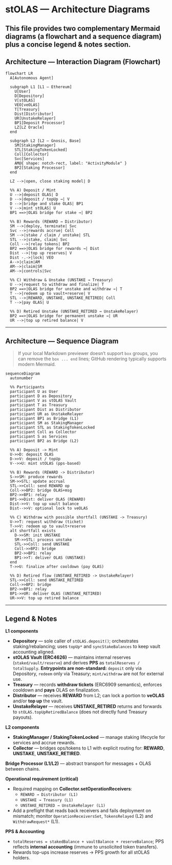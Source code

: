 # stOLAS — Architecture Diagrams

This file provides two complementary Mermaid diagrams (a **flowchart** and a **sequence diagram**) plus a concise **legend & notes** section. 
---

## Architecture — Interaction Diagram (Flowchart)

```mermaid
flowchart LR
  A[Autonomous Agent]

  subgraph L1 [L1 — Ethereum]
    U[User]
    D[Depository]
    V[stOLAS]
    VEO[veOLAS]
    T[Treasury]
    Dist[Distributor]
    UR[UnstakeRelayer]
    BP1[Deposit Processor]
    LZ[LZ Oracle]
  end

  subgraph L2 [L2 — Gnosis, Base]
    SM[StakingManager]
    STL[StakingTokenLocked]
    Coll[Collector]
    Svc[Services]
    AM@{ shape: notch-rect, label: "ActivityModule" }
    BP2[Staking Processor]
  end

  LZ -->|open, close staking model| D

  %% A) Deposit / Mint
  U -->|deposit OLAS| D
  D -->|deposit / topUp →| V
  D -->|bridge and stake OLAS| BP1
  V -->|mint stOLAS| U
  BP1 ==>|OLAS bridge for stake →| BP2

  %% B) Rewards (REWARD → Distributor)
  SM -->|deploy, terminate| Svc
  Svc -->|rewards accrue| Coll
  SM -->|stake / claim / unstake| STL
  STL -->|stake, claim| Svc
  Coll -->|relay tokens| BP2
  BP2 ==>|OLAS bridge for rewards →| Dist
  Dist -->|top up reserves| V
  Dist -.->|lock| VEO
  A-->|claim|AM
  AM-->|claim|SM
  AM-->|controls|Svc

  %% C) Withdraw & Unstake (UNSTAKE → Treasury)
  U -->|request to withdraw and finalize| T
  BP2 ==>|OLAS bridge for unstake and withdraw →| T
  T -->|redeem up to vault+reserve| V
  STL -->|REWARD, UNSTAKE, UNSTAKE_RETIRED| Coll
  T -->|pay OLAS| U

  %% D) Retired Unstake (UNSTAKE_RETIRED → UnstakeRelayer)
  BP2 ==>|OLAS bridge for permanent unstake →| UR
  UR -->|top up retired balance| V
```

---

## Architecture — Sequence Diagram

> If your local Markdown previewer doesn’t support `box` groups, you can remove the `box ... end` lines; GitHub rendering typically supports modern Mermaid.

```mermaid
sequenceDiagram
  autonumber

  %% Participants
  participant U as User
  participant D as Depository
  participant V as stOLAS Vault
  participant T as Treasury
  participant Dist as Distributor
  participant UR as UnstakeRelayer
  participant BP1 as Bridge (L1)
  participant SM as StakingManager
  participant STL as StakingTokenLocked
  participant Coll as Collector
  participant S as Services
  participant BP2 as Bridge (L2)

  %% A) Deposit -> Mint
  U->>D: deposit OLAS
  D->>V: deposit / topUp
  V-->>U: mint stOLAS (pps-based)

  %% B) Rewards (REWARD -> Distributor)
  S->>SM: produce rewards
  SM->>STL: update accrual
  STL->>Coll: send REWARD op
  Coll->>BP2: bridge OLAS+msg
  BP2->>BP1: relay
  BP1->>Dist: deliver OLAS (REWARD)
  Dist->>V: top up vault balance
  Dist-->>V: optional lock to veOLAS

  %% C) Withdraw with possible shortfall (UNSTAKE -> Treasury)
  U->>T: request withdraw (ticket)
  T->>V: redeem up to vault+reserve
  alt shortfall exists
    D->>SM: init UNSTAKE
    SM->>STL: process unstake
    STL->>Coll: send UNSTAKE
    Coll->>BP2: bridge
    BP2->>BP1: relay
    BP1->>T: deliver OLAS (UNSTAKE)
  end
  T->>U: finalize after cooldown (pay OLAS)

  %% D) Retired flow (UNSTAKE_RETIRED -> UnstakeRelayer)
  STL->>Coll: send UNSTAKE_RETIRED
  Coll->>BP2: bridge
  BP2->>BP1: relay
  BP1->>UR: deliver OLAS (UNSTAKE_RETIRED)
  UR->>V: top up retired balance
```

---

## Legend & Notes

**L1 components**
- **Depository** — sole caller of `stOLAS.deposit()`; orchestrates staking/rebalancing; uses `topUp*` and `syncStakeBalances` to keep vault accounting aligned.
- **stOLAS Vault (ERC4626)** — maintains internal reserves (`staked/vault/reserve`) and derives **PPS** as `totalReserves / totalSupply`. **Entrypoints are non-standard:** `deposit` only via Depository, `redeem` only via Treasury; `mint/withdraw` are not for external use.
- **Treasury** — records **withdraw tickets** (ERC6909 semantics), enforces cooldown and **pays** OLAS on finalization.
- **Distributor** — receives **REWARD** from L2; can lock a portion to **veOLAS** and/or **top up** the vault.
- **UnstakeRelayer** — receives **UNSTAKE_RETIRED** returns and forwards to `stOLAS.topUpRetiredBalance` (does not directly fund Treasury payouts).

**L2 components**
- **StakingManager / StakingTokenLocked** — manage staking lifecycle for services and accrue rewards.
- **Collector** — bridges ops/tokens to L1 with explicit routing for: **REWARD**, **UNSTAKE**, **UNSTAKE_RETIRED**.

**Bridge Processor (L1/L2)** — abstract transport for messages + OLAS between chains.

**Operational requirement (critical)**
- Required mapping on **Collector.setOperationReceivers**:
  - `REWARD → Distributor (L1)`
  - `UNSTAKE → Treasury (L1)`
  - `UNSTAKE_RETIRED → UnstakeRelayer (L1)`
- Add a preflight that reads back receivers and fails deployment on mismatch; monitor `OperationReceiversSet`, `TokensRelayed` (L2) and `WithdrawRequest*` (L1).

**PPS & Accounting**
- `totalReserves = stakedBalance + vaultBalance + reserveBalance`; PPS reflects **internal accounting** (immune to unsolicited token transfers).
- Rewards top-ups increase reserves → PPS growth for all stOLAS holders.


